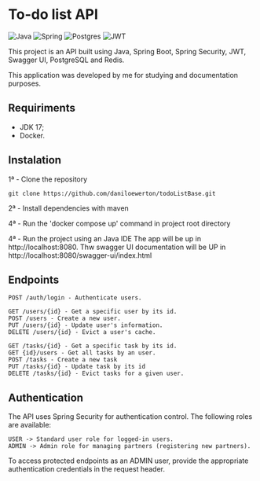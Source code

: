 # To-do list API

![Java](https://img.shields.io/badge/java-%23ED8B00.svg?style=for-the-badge&logo=openjdk&logoColor=white)
![Spring](https://img.shields.io/badge/spring-%236DB33F.svg?style=for-the-badge&logo=spring&logoColor=white)
![Postgres](https://img.shields.io/badge/postgres-%23316192.svg?style=for-the-badge&logo=postgresql&logoColor=white)
![JWT](https://img.shields.io/badge/JWT-black?style=for-the-badge&logo=JSON%20web%20tokens)

This project is an API built using Java, Spring Boot, Spring Security, JWT, Swagger UI, PostgreSQL and Redis.

This application was developed by me for studying and documentation purposes.

## Requiriments

- JDK 17;
- Docker.

## Instalation

1ª - Clone the repository

```
git clone https://github.com/daniloewerton/todoListBase.git
```

2ª - Install dependencies with maven

4ª - Run the 'docker compose up' command in project root directory

4ª - Run the project using an Java IDE
The app will be up in http://localhost:8080.
Thw swagger UI documentation will be UP in http://localhost:8080/swagger-ui/index.html

## Endpoints

```
POST /auth/login - Authenticate users.

GET /users/{id} - Get a specific user by its id.
POST /users - Create a new user.
PUT /users/{id} - Update user's information.
DELETE /users/{id} - Evict a user's cache.

GET /tasks/{id} - Get a specific task by its id.
GET {id}/users - Get all tasks by an user.
POST /tasks - Create a new task
PUT /tasks/{id} - Update task by its id
DELETE /tasks/{id} - Evict tasks for a given user.
```

## Authentication
The API uses Spring Security for authentication control. The following roles are available:

```
USER -> Standard user role for logged-in users.
ADMIN -> Admin role for managing partners (registering new partners).
```
To access protected endpoints as an ADMIN user, provide the appropriate authentication credentials in the request header.
